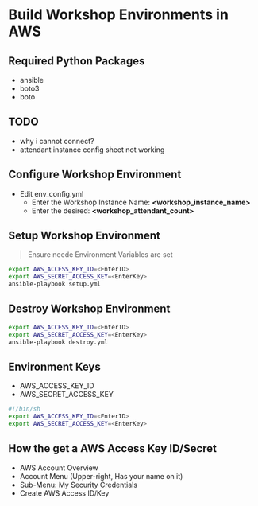 # Build Workshop Environments in AWS

## Required Python Packages

- ansible
- boto3
- boto

## TODO

- why i cannot connect?
- attendant instance config sheet not working

## Configure  Workshop Environment

- Edit env_config.yml
  - Enter the Workshop Instance Name:  **\<workshop_instance_name>**
  - Enter the desired: **\<workshop_attendant_count>**

## Setup Workshop Environment

> Ensure neede Environment Variables are set

```bash
export AWS_ACCESS_KEY_ID=<EnterID>
export AWS_SECRET_ACCESS_KEY=<EnterKey>
ansible-playbook setup.yml
```

## Destroy Workshop Environment

```bash
export AWS_ACCESS_KEY_ID=<EnterID>
export AWS_SECRET_ACCESS_KEY=<EnterKey>
ansible-playbook destroy.yml
```

## Environment Keys

- AWS_ACCESS_KEY_ID
- AWS_SECRET_ACCESS_KEY

```bash
#!/bin/sh
export AWS_ACCESS_KEY_ID=<EnterID>
export AWS_SECRET_ACCESS_KEY=<EnterKey>
```

## How the get a AWS Access Key ID/Secret

- AWS Account Overview
- Account Menu (Upper-right, Has your name on it)
- Sub-Menu: My Security Credentials
- Create AWS Access ID/Key